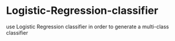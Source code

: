 # Logistic-Regression-classifier
use Logistic Regression classifier in order to generate a multi-class classifier
